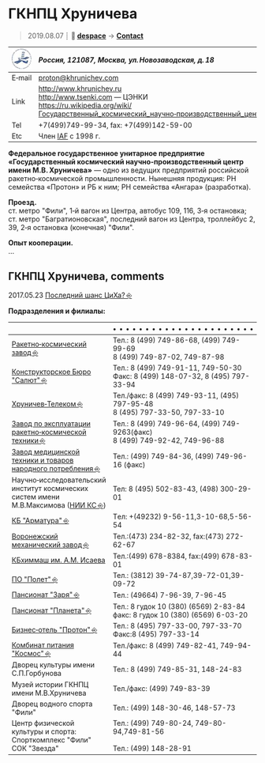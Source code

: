 # ГКНПЦ Хруничева
> 2019.08.07 ┊ **🚀 [despace](index.md)** → **[Contact](contact.md)**

|[![](f/contact/g/khrunichev_logo1_thumb.jpg)](f/contact/g/khrunichev_logo1.png)|*Россия, 121087, Москва, ул. Новозаводская, д. 18*|
|:--|:--|
|E‑mail| <proton@khrunichev.com> |
|Link| <http://www.khrunichev.ru><br> <http://www.tsenki.com> — ЦЭНКИ<br> <https://ru.wikipedia.org/wiki/Государственный_космический_научно‑производственный_центр_имени_М._В._Хруничева>  |
|Tel| +7(499)749-99-34, fax: +7(499)142-59-00  |
|Etc| Член [IAF](03_iaf.md) с 1998 г. |

**Федеральное государственное унитарное предприятие «Государственный космический научно‑производственный центр имени М.В. Хруничева»** — одно из ведущих предприятий российской ракетно‑космической промышленности. Нынешняя продукция: РН семейства «Протон» и РБ к ним; РН семейства «Ангара» (разработка).

**Проезд.**  
ст. метро "Фили", 1‑й вагон из Центра, автобус 109, 116, 3‑я остановка;  
ст. метро "Багратионовская", последний вагон из Центра, троллейбус 2, 39, 2‑я остановка (конечная) "Фили".

**Опыт кооперации.**  
…


<p style="page-break-after:always"> </p>

## ГКНПЦ Хруничева, comments
2017.05.23 [Последний шанс ЦиХа? ⎆](http://alien3.livejournal.com/2126033.html)

**Подразделения и филиалы:**

||•   •   •   •   •   •   •   •   •   •   •   •   •   •   •   •   •   •   •   •   •   •|
|:--|:--|
| [Ракетно‑космический завод ⎆](http://www.khrunichev.ru/main.php?id=77) |Тел.: 8 (499) 749-86-68, (499) 749-99-69 <br> 8 (499) 749-87-02, 749-87-98  |
| [Конструкторское Бюро "Салют" ⎆](http://www.khrunichev.ru/main.php?id=74)  |Тел.: 8 (499) 749-91-11, 749-50-30 <br> Факс: 8 (499) 148-07-32, 8 (495) 797-33-94  |
| [Хруничев‑Телеком ⎆](http://www.khrunichev.ru/main.php?id=80)  |Тел./факс: 8 (499) 749-93-11, (495) 797-95-48 <br> 8 (495) 797-33-50, 797-33-10  |
| [Завод по эксплуатации ракетно‑космической техники ⎆](http://www.khrunichev.ru/main.php?id=78)  |Тел.: 8 (499) 749-96-64, (499) 749-9263(факс) <br> 8 (499) 749-92-42, 749-96-88  |
| [Завод медицинской техники и товаров народного потребления ⎆](http://www.zavodmt.ru/ru/index.php)  |Тел.: (499) 749-84-36, (499) 749-96-16 (факс)  |
|Научно‑исследовательский институт космических систем имени М.В.Максимова ([НИИ КС ⎆](http://www.khrunichev.ru/main.php?id=81))  |Тел: 8 (495) 502-83-43, (498) 300-29-01  |
| [КБ "Арматура" ⎆](http://www.khrunichev.ru/main.php?id=79)  |Тeл: +(49232) 9-56-11,3-10-68,5-56-54  |
| [Воронежский механический завод ⎆](http://www.khrunichev.ru/main.php?id=121)  |Тел.:(473) 234-82-32, fax:(473) 272-62-67  |
| [КБхиммаш им. А.М. Исаева](03_kbhm.md)  |Тел.:(499) 678-8384, fax:(499) 678-83-01  |
| [ПО "Полет" ⎆](http://www.khrunichev.ru/main.php?id=122)  |Тел.: (3812) 39-74-87,39-72-01,39-09-72  |
| [Пансионат "Заря" ⎆](http://www.hotelzarya.ru/)  |Тел.: (49664) 7-96-39, 7-96-45  |
| [Пансионат "Планета" ⎆](http://www.khrunichev.ru/main.php?id=181)  |Тел.: 8 гудок 10 (380) (6569) 2-83-84 <br> факс: 8 гудок 10 (380) (6569) 6-03-20  |
| [Бизнес‑отель "Протон" ⎆](http://www.protonhotel.ru/)  |Тел.: 8 (495) 797-33-00, 797-33-70 <br> Факс:8 (495) 797-33-14  |
| [Комбинат питания "Космос" ⎆](http://www.khrunichev.ru/main.php?id=34)  |Тел./факс: 8 (499) 749-82-41, 749-94-44  |
|Дворец культуры имени С.П.Горбунова  |Тел.: 8 (499) 749-85-31, 148-24-83  |
|Музей истории ГКНПЦ имени М.В.Хруничева  |Тел./факс: (499) 749-83-39  |
|Дворец водного спорта "Фили"  |Тел.: (499) 148-30-46, 148-57-73  |
|Центр физической культуры и спорта: <br> Спорткомплекс "Фили" <br> СОК "Звезда"  |Тел.: (499) 749-80-24, 749-80-94,749-81-56 <br>   <br> Тел.: (499) 148-28-91  |
